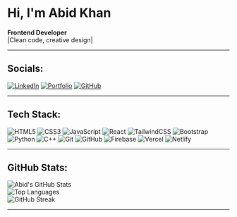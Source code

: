 # Hi, I'm Abid Khan  

 **Frontend Developer** <br>
|Clean code, creative design|

---

## Socials:
[![LinkedIn](https://img.shields.io/badge/LinkedIn-%230077B5.svg?logo=linkedin&logoColor=white)](https://www.linkedin.com/in/abid-khan-coder/)
[![Portfolio](https://img.shields.io/badge/Portfolio-%23000000.svg?logo=vercel&logoColor=white)](https://abid-folio.vercel.app/)
[![GitHub](https://img.shields.io/badge/GitHub-%23121011.svg?logo=github&logoColor=white)](https://github.com/00Abid)

---

## Tech Stack:
![HTML5](https://img.shields.io/badge/HTML5-E34F26?style=flat&logo=html5&logoColor=white) ![CSS3](https://img.shields.io/badge/CSS3-1572B6?style=flat&logo=css3&logoColor=white)
![JavaScript](https://img.shields.io/badge/JavaScript-F7DF1E?style=flat&logo=javascript&logoColor=black) ![React](https://img.shields.io/badge/React-20232A?style=flat&logo=react&logoColor=61DAFB)
![TailwindCSS](https://img.shields.io/badge/TailwindCSS-38B2AC?style=flat&logo=tailwind-css&logoColor=white) ![Bootstrap](https://img.shields.io/badge/Bootstrap-7952B3?style=flat&logo=bootstrap&logoColor=white)
![Python](https://img.shields.io/badge/Python-3776AB?style=flat&logo=python&logoColor=white) ![C++](https://img.shields.io/badge/C%2B%2B-00599C?style=flat&logo=c%2B%2B&logoColor=white)
![Git](https://img.shields.io/badge/Git-F05032?style=flat&logo=git&logoColor=white) ![GitHub](https://img.shields.io/badge/GitHub-181717?style=flat&logo=github&logoColor=white)
![Firebase](https://img.shields.io/badge/Firebase-FFCA28?style=flat&logo=firebase&logoColor=black) ![Vercel](https://img.shields.io/badge/Vercel-000000?style=flat&logo=vercel&logoColor=white)
![Netlify](https://img.shields.io/badge/Netlify-00C7B7?style=flat&logo=netlify&logoColor=white)

---
## GitHub Stats:
![Abid's GitHub Stats](https://github-readme-stats.vercel.app/api?username=00Abid&show_icons=true&theme=radical)  
![Top Languages](https://github-readme-stats.vercel.app/api/top-langs/?username=00Abid&layout=compact&theme=radical)  
![GitHub Streak](https://github-readme-streak-stats.herokuapp.com/?user=00Abid&theme=radical)  

---


